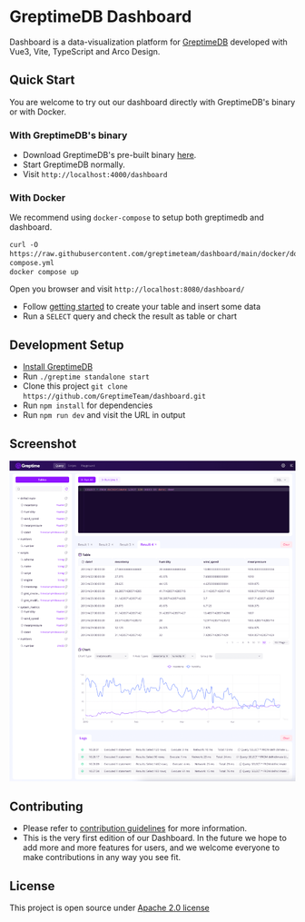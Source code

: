 # GreptimeDB Dashboard

Dashboard is a data-visualization platform for [GreptimeDB](https://github.com/greptimeteam/greptimedb) developed with Vue3, Vite, TypeScript and Arco Design.

## Quick Start

You are welcome to try out our dashboard directly with GreptimeDB's binary or with Docker.

### With GreptimeDB's binary

- Download GreptimeDB's pre-built binary [here](https://greptime.com/download).
- Start GreptimeDB normally.
- Visit `http://localhost:4000/dashboard`

### With Docker

We recommend using `docker-compose` to setup both greptimedb and
dashboard.

```
curl -O https://raw.githubusercontent.com/greptimeteam/dashboard/main/docker/docker-compose.yml
docker compose up
```

Open you browser and visit `http://localhost:8080/dashboard/`

- Follow [getting started](https://docs.greptime.com/getting-started/try-out-greptimedb) to create your table and insert some data
- Run a `SELECT` query and check the result as table or chart

## Development Setup

- [Install GreptimeDB](https://docs.greptime.com/getting-started/try-out-greptimedb)
- Run `./greptime standalone start`
- Clone this project `git clone https://github.com/GreptimeTeam/dashboard.git`
- Run `npm install` for dependencies
- Run `npm run dev` and visit the URL in output

## Screenshot

![Dashboard Screenshot](screenshot.png 'Dashboard Screenshot')

## Contributing

- Please refer to [contribution guidelines](https://github.com/GreptimeTeam/greptimedb/blob/75dcf2467b022d4378f904efe5aae5027298986e/CONTRIBUTING.md) for more information.
- This is the very first edition of our Dashboard. In the future we hope to add more and more features for users, and we welcome everyone to make contributions in any way you see fit.

## License

This project is open source under [Apache 2.0 license][1]

[1]: LICENSE
